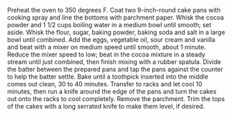 Preheat the oven to 350 degrees F. Coat two 9-inch-round cake pans with cooking spray and line the bottoms with parchment paper.
Whisk the cocoa powder and 1 1/2 cups boiling water in a medium bowl until smooth; set aside. 
Whisk the flour, sugar, baking powder, baking soda and salt in a large bowl until combined.
Add the eggs, vegetable oil, sour cream and vanilla and beat with a mixer on medium speed until smooth, about 1 minute. Reduce the mixer speed to low; beat in the cocoa mixture in a steady stream until just combined, then finish mixing with a rubber spatula.
Divide the batter between the prepared pans and tap the pans against the counter to help the batter settle.
Bake until a toothpick inserted into the middle comes out clean, 30 to 40 minutes.
Transfer to racks and let cool 10 minutes, then run a knife around the edge of the pans and turn the cakes out onto the racks to cool completely. 
Remove the parchment. 
Trim the tops of the cakes with a long serrated knife to make them level, if desired.
